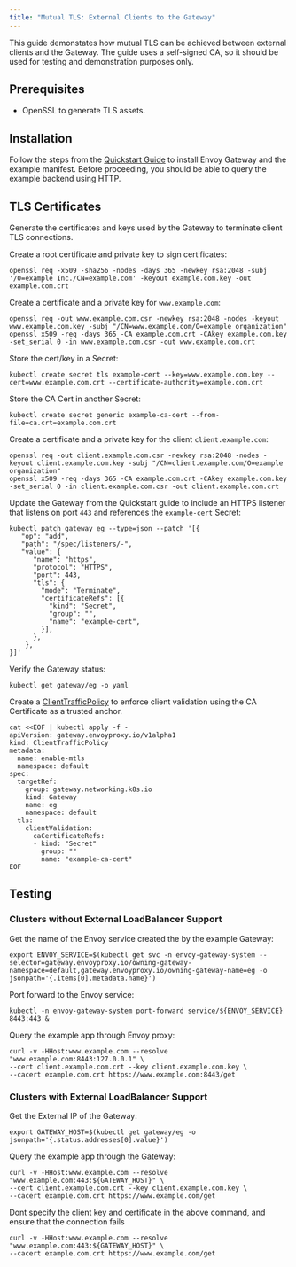 ```yaml
---
title: "Mutual TLS: External Clients to the Gateway"
---
```


This guide demonstates how mutual TLS can be achieved between external clients and the Gateway. The guide uses a self-signed CA, so it should be used for
testing and demonstration purposes only.

## Prerequisites

- OpenSSL to generate TLS assets.

## Installation

Follow the steps from the [Quickstart Guide](../../quickstart) to install Envoy Gateway and the example manifest.
Before proceeding, you should be able to query the example backend using HTTP.

## TLS Certificates

Generate the certificates and keys used by the Gateway to terminate client TLS connections.

Create a root certificate and private key to sign certificates:

```shell
openssl req -x509 -sha256 -nodes -days 365 -newkey rsa:2048 -subj '/O=example Inc./CN=example.com' -keyout example.com.key -out example.com.crt
```

Create a certificate and a private key for `www.example.com`:

```shell
openssl req -out www.example.com.csr -newkey rsa:2048 -nodes -keyout www.example.com.key -subj "/CN=www.example.com/O=example organization"
openssl x509 -req -days 365 -CA example.com.crt -CAkey example.com.key -set_serial 0 -in www.example.com.csr -out www.example.com.crt
```

Store the cert/key in a Secret:

```shell
kubectl create secret tls example-cert --key=www.example.com.key --cert=www.example.com.crt --certificate-authority=example.com.crt
```

Store the CA Cert in another Secret:

```shell
kubectl create secret generic example-ca-cert --from-file=ca.crt=example.com.crt
```

Create a certificate and a private key for the client `client.example.com`:

```shell
openssl req -out client.example.com.csr -newkey rsa:2048 -nodes -keyout client.example.com.key -subj "/CN=client.example.com/O=example organization"
openssl x509 -req -days 365 -CA example.com.crt -CAkey example.com.key -set_serial 0 -in client.example.com.csr -out client.example.com.crt
```

Update the Gateway from the Quickstart guide to include an HTTPS listener that listens on port `443` and references the
`example-cert` Secret:

```shell
kubectl patch gateway eg --type=json --patch '[{
   "op": "add",
   "path": "/spec/listeners/-",
   "value": {
      "name": "https",
      "protocol": "HTTPS",
      "port": 443,
      "tls": {
        "mode": "Terminate",
        "certificateRefs": [{
          "kind": "Secret",
          "group": "",
          "name": "example-cert",
        }],
      },
    },
}]'
```

Verify the Gateway status:

```shell
kubectl get gateway/eg -o yaml
```

Create a [ClientTrafficPolicy][] to enforce client validation using the CA Certificate as a trusted anchor.

```shell
cat <<EOF | kubectl apply -f -
apiVersion: gateway.envoyproxy.io/v1alpha1
kind: ClientTrafficPolicy
metadata:
  name: enable-mtls
  namespace: default
spec:
  targetRef:
    group: gateway.networking.k8s.io
    kind: Gateway
    name: eg
    namespace: default
  tls:
    clientValidation:
      caCertificateRefs:
      - kind: "Secret"
        group: ""
        name: "example-ca-cert"
EOF
```

## Testing

### Clusters without External LoadBalancer Support

Get the name of the Envoy service created the by the example Gateway:

```shell
export ENVOY_SERVICE=$(kubectl get svc -n envoy-gateway-system --selector=gateway.envoyproxy.io/owning-gateway-namespace=default,gateway.envoyproxy.io/owning-gateway-name=eg -o jsonpath='{.items[0].metadata.name}')
```

Port forward to the Envoy service:

```shell
kubectl -n envoy-gateway-system port-forward service/${ENVOY_SERVICE} 8443:443 &
```

Query the example app through Envoy proxy:

```shell
curl -v -HHost:www.example.com --resolve "www.example.com:8443:127.0.0.1" \
--cert client.example.com.crt --key client.example.com.key \
--cacert example.com.crt https://www.example.com:8443/get
```

### Clusters with External LoadBalancer Support

Get the External IP of the Gateway:

```shell
export GATEWAY_HOST=$(kubectl get gateway/eg -o jsonpath='{.status.addresses[0].value}')
```

Query the example app through the Gateway:

```shell
curl -v -HHost:www.example.com --resolve "www.example.com:443:${GATEWAY_HOST}" \
--cert client.example.com.crt --key client.example.com.key \
--cacert example.com.crt https://www.example.com/get
```

Dont specify the client key and certificate in the above command, and ensure that the connection fails

```shell
curl -v -HHost:www.example.com --resolve "www.example.com:443:${GATEWAY_HOST}" \
--cacert example.com.crt https://www.example.com/get
```

[ClientTrafficPolicy]: ../../../api/extension_types#clienttrafficpolicy
